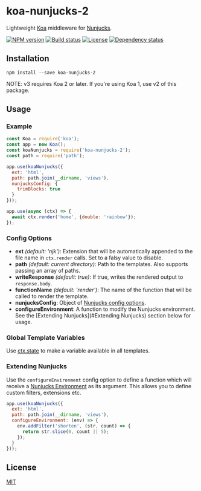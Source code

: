 # koa-nunjucks-2
Lightweight [Koa](http://koajs.com/) middleware for [Nunjucks](https://mozilla.github.io/nunjucks/).

[![NPM version][npm-img]][npm-url]
[![Build status][travis-img]][travis-url]
[![License][license-img]][license-url]
[![Dependency status][david-img]][david-url]

## Installation
```
npm install --save koa-nunjucks-2
```
NOTE: v3 requires Koa 2 or later. If you're using Koa 1, use v2 of this package.

## Usage
### Example
```js
const Koa = require('koa');
const app = new Koa();
const koaNunjucks = require('koa-nunjucks-2');
const path = require('path');

app.use(koaNunjucks({
  ext: 'html',
  path: path.join(__dirname, 'views'),
  nunjucksConfig: {
    trimBlocks: true
  }
}));

app.use(async (ctx) => {
  await ctx.render('home', {double: 'rainbow'});
});
```

### Config Options
* **ext** *(default: 'njk')*: Extension that will be automatically appended to the file name in `ctx.render` calls. Set to a falsy value to disable.
* **path** *(default: current directory)*: Path to the templates. Also supports passing an array of paths.
* **writeResponse** *(default: true)*: If true, writes the rendered output to `response.body`.
* **functionName** *(default: 'render')*: The name of the function that will be called to render the template.
* **nunjucksConfig**: Object of [Nunjucks config options](https://mozilla.github.io/nunjucks/api.html#configure).
* **configureEnvironment**: A function to modify the Nunjucks environment. See the [Extending Nunjucks](#Extending Nunjucks) section below for usage.

### Global Template Variables
Use [ctx.state](https://github.com/koajs/koa/blob/master/docs/api/context.md#ctxstate) to make a variable available in all templates.

### Extending Nunjucks
Use the `configureEnvironment` config option to define a function which will receive a [Nunjucks Environment](https://mozilla.github.io/nunjucks/api.html#environment) as its argument. This allows you to define custom filters, extensions etc.

```js
app.use(koaNunjucks({
  ext: 'html',
  path: path.join(__dirname, 'views'),
  configureEnvironment: (env) => {
    env.addFilter('shorten', (str, count) => {
      return str.slice(0, count || 5);
    });
  }
}));

```

## License
  [MIT][license-url]


[npm-img]: https://img.shields.io/npm/v/koa-nunjucks-2.svg?style=flat-square
[npm-url]: https://npmjs.org/package/koa-nunjucks-2
[travis-img]: https://img.shields.io/travis/strawbrary/koa-nunjucks-2/master.svg?style=flat-square
[travis-url]: https://travis-ci.org/strawbrary/koa-nunjucks-2
[license-img]: https://img.shields.io/badge/license-MIT-green.svg?style=flat-square
[license-url]: LICENSE
[david-img]: https://img.shields.io/david/strawbrary/koa-nunjucks-2.svg?style=flat-square
[david-url]: https://david-dm.org/strawbrary/koa-nunjucks-2
